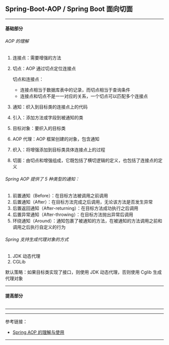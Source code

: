 ## Spring-Boot-AOP / Spring Boot 面向切面

---

#### 基础部分

###### AOP 的理解

1. 连接点：需要增强的方法

2. 切点：AOP 通过切点定位连接点

   切点和连接点：
    - 连接点相当于数据库表中的记录，而切点相当于查询条件
    - 连接点和切点不是一一对应的关系，一个切点可以匹配多个连接点

4. 通知：织入到目标类的连接点上的代码

5. 引入：添加方法或字段到被通知的类

6. 目标对象：要织入的目标类

7. AOP 代理：AOP 框架创建的对象，包含通知

8. 织入：将增强添加到目标类具体连接点上的过程

9. 切面：由切点和增强组成，它既包括了横切逻辑的定义，也包括了连接点的定义

###### Spring AOP 提供了 5 种类型的通知：

1. 前置通知（Before）：在目标方法被调用之前调用
2. 后置通知（After）：在目标方法完成之后调用，无论该方法是否发生异常
3. 后置返回通知（After-returning）：在目标方法成功执行之后调用
4. 后置异常通知（After-throwing）：在目标方法抛出异常后调用
5. 环绕通知（Around）：通知包裹了被通知的方法，在被通知的方法调用之前和调用之后执行自定义的行为

###### Spring 支持生成代理对象的方式

1. JDK 动态代理
2. CGLib

默认策略：如果目标类实现了接口，则使用 JDK 动态代理，否则使用 Cglib 生成代理对象

---

#### 提高部分

######

---









---

参考链接：

- [Spring AOP 的理解与使用](https://juejin.cn/post/6901643231537627149)

---















